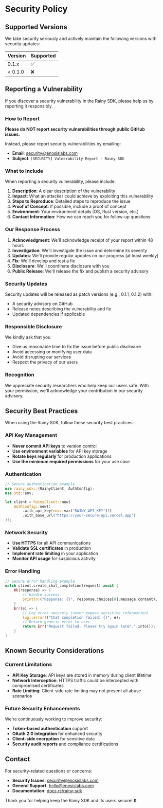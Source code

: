 # Security Policy

## Supported Versions

We take security seriously and actively maintain the following versions with security updates:

| Version | Supported          |
| ------- | ------------------ |
| 0.1.x   | :white_check_mark: |
| < 0.1.0 | :x:                |

## Reporting a Vulnerability

If you discover a security vulnerability in the Rainy SDK, please help us by reporting it responsibly.

### How to Report

**Please do NOT report security vulnerabilities through public GitHub issues.**

Instead, please report security vulnerabilities by emailing:

- **Email**: <security@enosislabs.com>
- **Subject**: `[SECURITY] Vulnerability Report - Rainy SDK`

### What to Include

When reporting a security vulnerability, please include:

1. **Description**: A clear description of the vulnerability
2. **Impact**: What an attacker could achieve by exploiting this vulnerability
3. **Steps to Reproduce**: Detailed steps to reproduce the issue
4. **Proof of Concept**: If possible, include a proof of concept
5. **Environment**: Your environment details (OS, Rust version, etc.)
6. **Contact Information**: How we can reach you for follow-up questions

### Our Response Process

1. **Acknowledgment**: We'll acknowledge receipt of your report within 48 hours
2. **Investigation**: We'll investigate the issue and determine its severity
3. **Updates**: We'll provide regular updates on our progress (at least weekly)
4. **Fix**: We'll develop and test a fix
5. **Disclosure**: We'll coordinate disclosure with you
6. **Public Release**: We'll release the fix and publish a security advisory

### Security Updates

Security updates will be released as patch versions (e.g., 0.1.1, 0.1.2) with:

- A security advisory on GitHub
- Release notes describing the vulnerability and fix
- Updated dependencies if applicable

### Responsible Disclosure

We kindly ask that you:

- Give us reasonable time to fix the issue before public disclosure
- Avoid accessing or modifying user data
- Avoid disrupting our services
- Respect the privacy of our users

### Recognition

We appreciate security researchers who help keep our users safe. With your permission, we'll acknowledge your contribution in our security advisory.

## Security Best Practices

When using the Rainy SDK, follow these security best practices:

### API Key Management

- **Never commit API keys** to version control
- **Use environment variables** for API key storage
- **Rotate keys regularly** for production applications
- **Use the minimum required permissions** for your use case

### Authentication

```rust
// Secure authentication example
use rainy_sdk::{RainyClient, AuthConfig};
use std::env;

let client = RainyClient::new(
    AuthConfig::new()
        .with_api_key(env::var("RAINY_API_KEY")?)
        .with_base_url("https://your-secure-api.vercel.app")
)?;
```

### Network Security

- **Use HTTPS** for all API communications
- **Validate SSL certificates** in production
- **Implement rate limiting** in your application
- **Monitor API usage** for suspicious activity

### Error Handling

```rust
// Secure error handling example
match client.create_chat_completion(request).await {
    Ok(response) => {
        // Handle success
        println!("Response: {}", response.choices[0].message.content);
    }
    Err(e) => {
        // Log error securely (never expose sensitive information)
        log::error!("Chat completion failed: {}", e);
        // Return generic error to user
        return Err("Request failed. Please try again later.".into());
    }
}
```

## Known Security Considerations

### Current Limitations

- **API Key Storage**: API keys are stored in memory during client lifetime
- **Network Interception**: HTTPS traffic could be intercepted with compromised certificates
- **Rate Limiting**: Client-side rate limiting may not prevent all abuse scenarios

### Future Security Enhancements

We're continuously working to improve security:

- **Token-based authentication** support
- **OAuth 2.0 integration** for enhanced security
- **Client-side encryption** for sensitive data
- **Security audit reports** and compliance certifications

## Contact

For security-related questions or concerns:

- **Security Issues**: <security@enosislabs.com>
- **General Support**: <hello@enosislabs.com>
- **Documentation**: [docs.rs/rainy-sdk](https://docs.rs/rainy-sdk)

Thank you for helping keep the Rainy SDK and its users secure! 🔒
